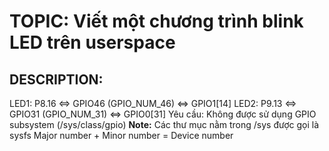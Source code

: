 # TOPIC: Viết một chương trình blink LED trên userspace
## DESCRIPTION:
LED1: P8.16 <=> GPIO46 (GPIO_NUM_46) <=> GPIO1[14]
LED2: P9.13 <=> GPIO31 (GPIO_NUM_31) <=> GPIO0[31]
Yêu cầu: Không được sử dụng GPIO subsystem (/sys/class/gpio)
**Note:** Các thư mục nằm trong /sys được gọi là sysfs
Major number + Minor number = Device number